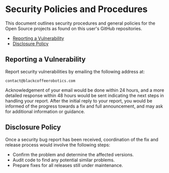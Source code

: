 # Security Policies and Procedures

This document outlines security procedures and general policies for the Open Source projects as found on this user's GitHub repositories.

  * [Reporting a Vulnerability](#reporting-a-vulnerability)
  * [Disclosure Policy](#disclosure-policy)

## Reporting a Vulnerability

Report security vulnerabilities by emailing the following address at:

    contact@blackcoffeerobotics.com

Acknowledgement of your email would be done within 24 hours, and a more detailed response within 48 hours would be sent indicating the next steps in handling your report.
After the initial reply to your report, you would be informed of the progress towards a fix and full announcement, and may ask for additional information or guidance.

## Disclosure Policy

Once a security bug report has been received, coordination of the fix and release
process would involve the following steps:

  * Confirm the problem and determine the affected versions.
  * Audit code to find any potential similar problems.
  * Prepare fixes for all releases still under maintenance.
